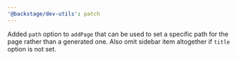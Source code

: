 ```yaml
---
'@backstage/dev-utils': patch
---
```


Added `path` option to `addPage` that can be used to set a specific path for the page rather than a generated one. Also omit sidebar item altogether if `title` option is not set.
